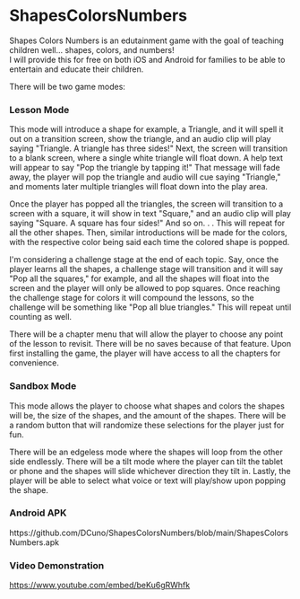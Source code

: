 # ShapesColorsNumbers

Shapes Colors Numbers is an edutainment game with the goal of teaching children well... shapes, colors, and numbers!\
I will provide this for free on both iOS and Android for families to be able to entertain and educate their children.

There will be two game modes:
### Lesson Mode
  <p>This mode will introduce a shape for example, a Triangle, and it will spell it out on a transition screen, show the triangle, and an audio clip will play saying "Triangle. A triangle has three sides!" Next, the screen will transition to a blank screen, where a single white triangle will float down. A help text will appear to say "Pop the triangle by tapping it!" That message will fade away, the player will pop the triangle and audio will cue saying "Triangle," and moments later multiple triangles will float down into the play area. </p>
    <p>Once the player has popped all the triangles, the screen will transition to a screen with a square, it will show in text "Square," and an audio clip will play saying "Square. A square has four sides!" And so on. . . This will repeat for all the other shapes. Then, similar introductions will be made for the colors, with the respective color being said each time the colored shape is popped. </p>
    <p>I'm considering a challenge stage at the end of each topic. Say, once the player learns all the shapes, a challenge stage will transition and it will say "Pop all the squares," for example, and all the shapes will float into the screen and the player will only be allowed to pop squares. Once reaching the challenge stage for colors it will compound the lessons, so the challenge will be something like "Pop all blue triangles." This will repeat until counting as well. </p>
    <p>There will be a chapter menu that will allow the player to choose any point of the lesson to revisit. There will be no saves because of that feature. Upon first installing the game, the player will have access to all the chapters for convenience.</p>
   <h3>Sandbox Mode</h3>
  <p>This mode allows the player to choose what shapes and colors the shapes will be, the size of the shapes, and the amount of the shapes. There will be a random button that will randomize these selections for the player just for fun. </p>
  <p>There will be an edgeless mode where the shapes will loop from the other side endlessly. There will be a tilt mode where the player can tilt the tablet or phone and the shapes will slide whichever direction they tilt in. Lastly, the player will be able to select what voice or text will play/show upon popping the shape. </p>

### Android APK
<p>https://github.com/DCuno/ShapesColorsNumbers/blob/main/ShapesColorsNumbers.apk</p>

### Video Demonstration
https://www.youtube.com/embed/beKu6gRWhfk
